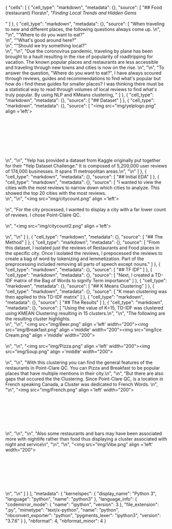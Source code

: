 {
 "cells": [
  {
   "cell_type": "markdown",
   "metadata": {},
   "source": [
    "## Food (restaurant) Flora\n",
    "*Finding Local Trends and Hidden Gems*<br><br>"
   ]
  },
  {
   "cell_type": "markdown",
   "metadata": {},
   "source": [
    "When traveling to new and different places, the following questions always come up. \n",
    "\n",
    "\"Where to do you want to eat?\"<br> \n",
    "\"What's good around here?\"<br> \n",
    "\"Should we try something local?\"<br> \n",
    "\n",
    "Due the coronovirus pandemic, traveling by plane has been brought to a hault resulting in the rise of popularity of roadtripping for vacation. The known popular places and restaurants are less accessible and traveling through new towns and cities is now on the rise. \n",
    "\n",
    "To answer the question, \"Where do you want to eat?\", I have always scoured through reviews, guides and recommendations to find what's popular but how do i find these guides for smaller places? I was thinking there must be a statistical way to read through volumes of local reviews to find what's truly popular. By using NLP and KMeans clustering, "
   ]
  },
  {
   "cell_type": "markdown",
   "metadata": {},
   "source": [
    "## Dataset"
   ]
  },
  {
   "cell_type": "markdown",
   "metadata": {},
   "source": [
    "<img src=\"img/yelplogo.png\" align ='left'><br><br><br><br><br><br><br><br><br>\n",
    "\n",
    "Yelp has provided a dataset from Kaggle originally put together for their \"Yelp Dataset Challenge.\" It is composed of 5,200,000 user reviews of 174,000 businesses. It spans 11 metropolitan areas.\n",
    "\n"
   ]
  },
  {
   "cell_type": "markdown",
   "metadata": {},
   "source": [
    "## Initial EDA"
   ]
  },
  {
   "cell_type": "markdown",
   "metadata": {},
   "source": [
    "I wanted to view the cities with the most reviews to narrow down which cities to analyze. This showed the top 20 cities with the most reviews.<br>\n",
    "\n",
    "<img src=\"img/citycount.png\" align ='left'><br><br>\n",
    "For the city processed, I wanted to display a city with a far lower count of reviews. I chose Point-Claire QC. <br><br>\n",
    "<img src=\"img/citycount2.png\" align ='left'><br><br>\n",
    "\n"
   ]
  },
  {
   "cell_type": "markdown",
   "metadata": {},
   "source": [
    "## The Method"
   ]
  },
  {
   "cell_type": "markdown",
   "metadata": {},
   "source": [
    "From this dataset, I isolated just the reviews of Restaurants and Food places in the specific city. Once I isolated the reviews, I prepocessed the reviews to create a bag of word by tokenizing and lemmetization. Part of the preprocessing included removing all parts of speech except nouns."
   ]
  },
  {
   "cell_type": "markdown",
   "metadata": {},
   "source": [
    "## TF IDF"
   ]
  },
  {
   "cell_type": "markdown",
   "metadata": {},
   "source": [
    "Next, I created a TD-IDF matrix of the Bag of Words to signify Term importance"
   ]
  },
  {
   "cell_type": "markdown",
   "metadata": {},
   "source": [
    "## K Means Clustering"
   ]
  },
  {
   "cell_type": "markdown",
   "metadata": {},
   "source": [
    "K mean clustering was then applied to this TD-IDF matrix"
   ]
  },
  {
   "cell_type": "markdown",
   "metadata": {},
   "source": [
    "## The Results"
   ]
  },
  {
   "cell_type": "markdown",
   "metadata": {},
   "source": [
    "Using the value of K=15, TD-IDF was clustered using KMEAN Clustering resulting in 15 clusters.\n",
    "\n",
    "The following are the resulting cluster highlights.<br>\n",
    "\n",
    "<img src=\"img/Beer.png\" align ='left' width=\"200\"><img src=\"img/Breakfast.png\" align ='middle' width=\"200\"><img src=\"img/Ice Cream.png\" align ='middle' width=\"200\"><br><br>\n",
    "\n",
    "<img src=\"img/Pizza.png\" align ='left' width=\"200\"><img src=\"img/Soup.png\" align ='middle' width=\"200\"><br><br>\n",
    "\n",
    "With this clustering you can find the general features of the restaurants in Point-Clare QC. You can Pizza and Breakfast to be popular places that have multiple mentions in their city.\n",
    "\n",
    "But there are also gaps that occured the the Clustering. Since Point-Clare QC, is a location in French speaking Canada, a Cluster was dedicated to French Words. \n",
    "\n",
    "<img src=\"img/French.png\" align ='left' width=\"200\"><br><br><br><br><br><br><br><br>\n",
    "\n",
    "\n",
    "Also some restaurants and bars may have been associated more with nightlife rather than food thus displaying a cluster associated with night and service\n",
    "\n",
    "\n",
    "<img src=\"img/Vibe.png\" align ='left' width=\"200\"><br><br><br><br><br><br><br><br>\n",
    "\n"
   ]
  }
 ],
 "metadata": {
  "kernelspec": {
   "display_name": "Python 3",
   "language": "python",
   "name": "python3"
  },
  "language_info": {
   "codemirror_mode": {
    "name": "ipython",
    "version": 3
   },
   "file_extension": ".py",
   "mimetype": "text/x-python",
   "name": "python",
   "nbconvert_exporter": "python",
   "pygments_lexer": "ipython3",
   "version": "3.7.6"
  }
 },
 "nbformat": 4,
 "nbformat_minor": 4
}

